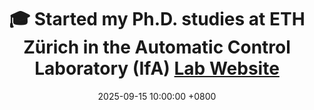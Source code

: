 ---
title: >-
    🎓 Started my Ph.D. studies at ETH Zürich in the Automatic Control Laboratory (IfA)
    <a href="https://control.ee.ethz.ch/" target="_blank">Lab Website <i class="fas fa-angle-double-right"></i></a>
date: 2025-09-15 10:00:00 +0800
---